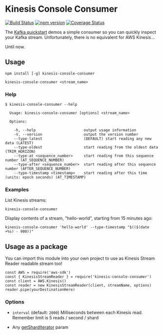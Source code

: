 Kinesis Console Consumer
========================

[![Build Status](https://travis-ci.org/crccheck/kinesis-console-consumer.svg?branch=master)](https://travis-ci.org/crccheck/kinesis-console-consumer)
[![npm version](https://badge.fury.io/js/kinesis-console-consumer.svg)](https://badge.fury.io/js/kinesis-console-consumer)
[![Coverage Status](https://coveralls.io/repos/github/crccheck/kinesis-console-consumer/badge.svg?branch=master)](https://coveralls.io/github/crccheck/kinesis-console-consumer?branch=master)

The [Kafka quickstart] demos a simple consumer so you can quickly inspect your
Kafka stream. Unfortunately, there is no equivalent for AWS Kinesis...

Until now.


Usage
-----

    npm install [-g] kinesis-console-consumer

    kinesis-console-consumer <stream_name>

### Help

```
$ kinesis-console-consumer --help

  Usage: kinesis-console-consumer [options] <stream_name>

  Options:

    -h, --help                      output usage information
    -V, --version                   output the version number
    --type-latest                   (DEFAULT) start reading any new data (LATEST)
    --type-oldest                   start reading from the oldest data (TRIM_HORIZON)
    --type-at <sequence_number>     start reading from this sequence number (AT_SEQUENCE_NUMBER)
    --type-after <sequence_number>  start reading after this sequence number (AFTER_SEQUENCE_NUMBER)
    --type-timestamp <timestamp>    start reading after this time (units: epoch seconds) (AT_TIMESTAMP)
```

### Examples

List Kinesis streams:

    kinesis-console-consumer

Display contents of a stream, "hello-world", starting from 15 minutes ago:

    kinesis-console-consumer 'hello-world' --type-timestamp "$(($(date +%s) - 900))"


Usage as a package
------------------

You can import this module into your own project to use as Kinesis Stream
Reader readable stream too!

    const AWS = require('aws-sdk')
    const { KinesisStreamReader } = require('kinesis-console-consumer')
    const client = AWS.Kinesis()
    const reader = new KinesisStreamReader(client, streamName, options)
    reader.pipe(yourDestinationHere)

### Options

* `interval` (default: `2000`) Milliseconds between each Kinesis read. Remember limit is 5 reads / second / shard
* Any [getShardIterator] param

  [Kafka quickstart]: http://kafka.apache.org/documentation.html#quickstart_consume
  [getShardIterator]: http://docs.aws.amazon.com/AWSJavaScriptSDK/latest/AWS/Kinesis.html#getShardIterator-property
